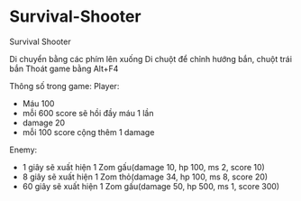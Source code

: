 # Survival-Shooter
Survival Shooter

Di chuyển bằng các phím lên xuống
Di chuột để chỉnh hướng bắn, chuột trái bắn
Thoát game bằng Alt+F4

Thông số trong game:
Player:
+ Máu 100
+ mỗi 600 score sẽ hồi đầy máu 1 lần
+ damage 20
+ mỗi 100 score cộng thêm 1 damage

Enemy:
+ 1 giây sẽ xuất hiện 1 Zom gấu(damage 10, hp 100, ms 2, score 10)
+ 8 giây sẽ xuất hiện 1 Zom thỏ(damage 34, hp 100, ms 8, score 20)
+ 60 giây sẽ xuất hiện 1 Zom gấu(damage 50, hp 500, ms 1, score 300)

